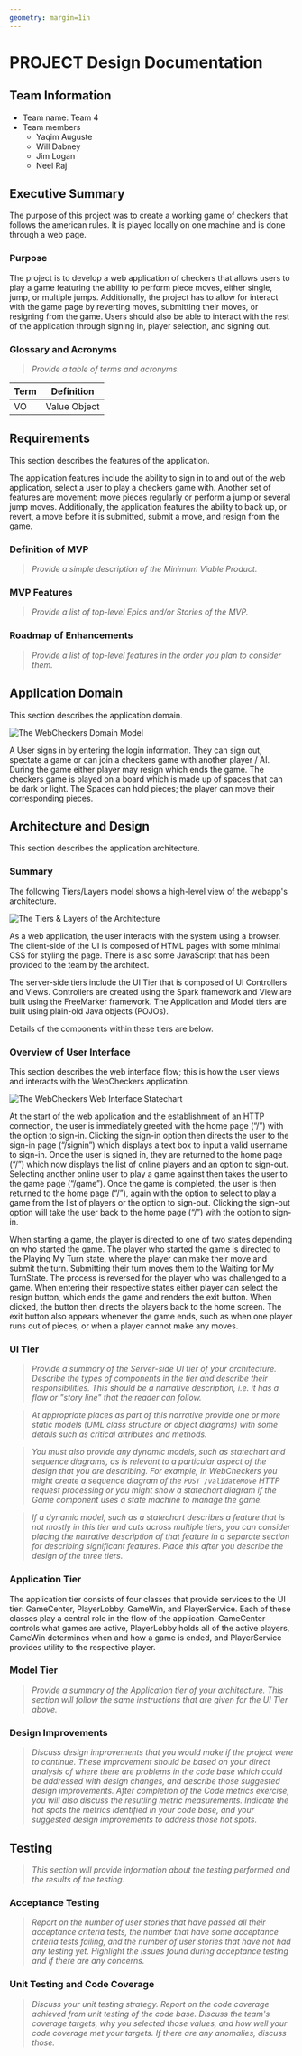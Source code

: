 ```yaml
---
geometry: margin=1in
---
```

# PROJECT Design Documentation

## Team Information
* Team name: Team 4
* Team members
  * Yaqim Auguste
  * Will Dabney
  * Jim Logan
  * Neel Raj

## Executive Summary

The purpose of this project was to create a working game of checkers that follows the 
american rules. It is played locally on one machine and is done through a web page.

### Purpose

The project is to develop a web application of checkers that allows users to play
a game featuring the ability to perform piece moves, either single, jump, or 
multiple jumps. Additionally, the project has to allow for interact with the 
game page by reverting moves, submitting their moves, or resigning from the game.
Users should also be able to interact with the rest of the application through 
signing in, player selection, and signing out.

### Glossary and Acronyms
> _Provide a table of terms and acronyms._

| Term | Definition |
|------|------------|
| VO | Value Object |


## Requirements

This section describes the features of the application.

The application features include the ability to sign in to and out of the web application, 
select a user to play a checkers game with. Another set of features are movement: 
move pieces regularly or perform a jump or several jump moves. 
Additionally, the application features the ability to back up, or revert, a move before it is submitted, 
submit a move, and resign from the game.

### Definition of MVP
> _Provide a simple description of the Minimum Viable Product._

### MVP Features
> _Provide a list of top-level Epics and/or Stories of the MVP._

### Roadmap of Enhancements
> _Provide a list of top-level features in the order you plan to consider them._


## Application Domain

This section describes the application domain.

![The WebCheckers Domain Model](domain_model.png)

A User signs in by entering the login information.
They can sign out, spectate a game or can join a checkers game with another player / AI.
During the game either player may resign which ends the game.
The checkers game is played on a board which is made up of spaces that can be dark or light.
The Spaces can hold pieces; the player can move their corresponding pieces.



## Architecture and Design

This section describes the application architecture.

### Summary

The following Tiers/Layers model shows a high-level view of the webapp's architecture.

![The Tiers & Layers of the Architecture](architecture-tiers-and-layers.png)

As a web application, the user interacts with the system using a
browser. The client-side of the UI is composed of HTML pages with
some minimal CSS for styling the page. There is also some JavaScript
that has been provided to the team by the architect.

The server-side tiers include the UI Tier that is composed of UI Controllers and Views. 
Controllers are created using the Spark framework and View are built using the FreeMarker framework. 
The Application and Model tiers are built using plain-old Java objects (POJOs).

Details of the components within these tiers are below.


### Overview of User Interface

This section describes the web interface flow; this is how the user views and interacts
with the WebCheckers application.

![The WebCheckers Web Interface Statechart](state_diagram_chart.png)

At the start of the web application and the establishment of an HTTP connection, 
the user is immediately greeted with the home page (“/”) with the option to sign-in. 
Clicking the sign-in option then directs the user to the sign-in page (“/signin”) which
displays a text box to input a valid username to sign-in. Once the user is signed in,
they are returned to the home page (“/”) which now displays the list of online players 
and an option to sign-out. Selecting another online user to play a game against then 
takes the user to the game page (“/game”). Once the game is completed, the user is then
returned to the home page (“/”), again with the option to select to play a game from the
list of players or the option to sign-out. Clicking the sign-out option will 
take the user back to the home page (“/”) with the option to sign-in.

When starting a game, the player is directed to one of two states depending on who 
started the game. The player who started the game is directed to the Playing My Turn state, 
where the player can make their move and submit the turn. Submitting their turn moves them 
to the Waiting for My TurnState. The process is reversed for the player who was challenged 
to a game. When entering their respective states either player can select the resign button,
which ends the game and renders the exit button. When clicked, the button then directs the 
players back to the home screen. The exit button also appears whenever the game ends,
such as when one player runs out of pieces, or when a player cannot make any moves.


### UI Tier
> _Provide a summary of the Server-side UI tier of your architecture.
> Describe the types of components in the tier and describe their
> responsibilities.  This should be a narrative description, i.e. it has
> a flow or "story line" that the reader can follow._

> _At appropriate places as part of this narrative provide one or more
> static models (UML class structure or object diagrams) with some
> details such as critical attributes and methods._

> _You must also provide any dynamic models, such as statechart and
> sequence diagrams, as is relevant to a particular aspect of the design
> that you are describing.  For example, in WebCheckers you might create
> a sequence diagram of the `POST /validateMove` HTTP request processing
> or you might show a statechart diagram if the Game component uses a
> state machine to manage the game._

> _If a dynamic model, such as a statechart describes a feature that is
> not mostly in this tier and cuts across multiple tiers, you can
> consider placing the narrative description of that feature in a
> separate section for describing significant features. Place this after
> you describe the design of the three tiers._


### Application Tier
The application tier consists of four classes that provide services to the UI tier: 
GameCenter, PlayerLobby, GameWin, and PlayerService. Each of these classes play a 
central role in the flow of the application. GameCenter controls what games are 
active, PlayerLobby holds all of the active players, GameWin determines when and 
how a game is ended, and PlayerService provides utility to the respective player.


### Model Tier
> _Provide a summary of the Application tier of your architecture. This
> section will follow the same instructions that are given for the UI
> Tier above._

### Design Improvements
> _Discuss design improvements that you would make if the project were
> to continue. These improvement should be based on your direct
> analysis of where there are problems in the code base which could be
> addressed with design changes, and describe those suggested design
> improvements. After completion of the Code metrics exercise, you
> will also discuss the resutling metric measurements.  Indicate the
> hot spots the metrics identified in your code base, and your
> suggested design improvements to address those hot spots._

## Testing
> _This section will provide information about the testing performed
> and the results of the testing._

### Acceptance Testing
> _Report on the number of user stories that have passed all their
> acceptance criteria tests, the number that have some acceptance
> criteria tests failing, and the number of user stories that
> have not had any testing yet. Highlight the issues found during
> acceptance testing and if there are any concerns._

### Unit Testing and Code Coverage
> _Discuss your unit testing strategy. Report on the code coverage
> achieved from unit testing of the code base. Discuss the team's
> coverage targets, why you selected those values, and how well your
> code coverage met your targets. If there are any anomalies, discuss
> those._

